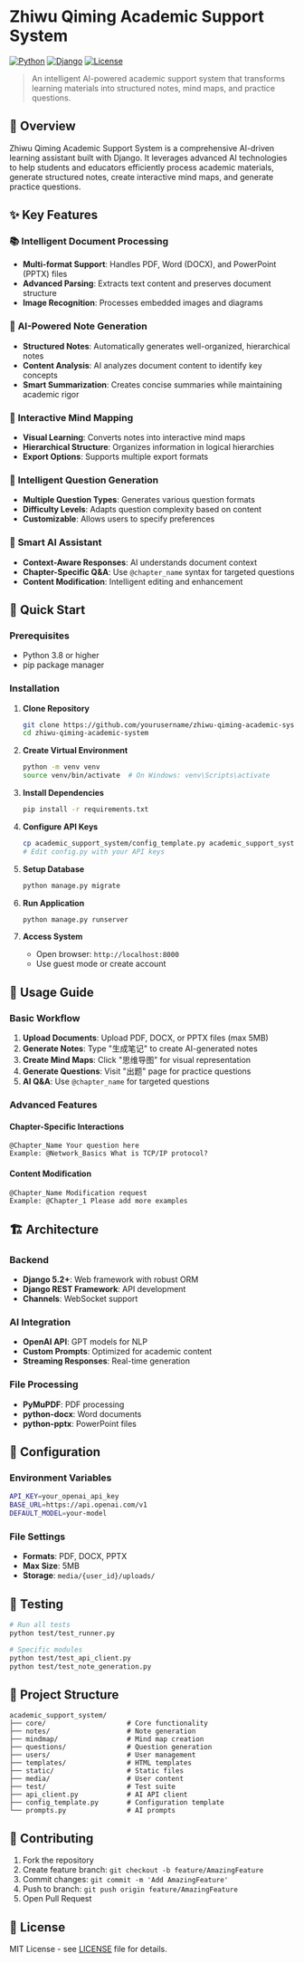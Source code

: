 # Zhiwu Qiming Academic Support System

[![Python](https://img.shields.io/badge/Python-3.8+-blue.svg)](https://www.python.org/downloads/)
[![Django](https://img.shields.io/badge/Django-5.2+-green.svg)](https://www.djangoproject.com/)
[![License](https://img.shields.io/badge/License-MIT-yellow.svg)](LICENSE)

> An intelligent AI-powered academic support system that transforms learning materials into structured notes, mind maps, and practice questions.

## 🌟 Overview

Zhiwu Qiming Academic Support System is a comprehensive AI-driven learning assistant built with Django. It leverages advanced AI technologies to help students and educators efficiently process academic materials, generate structured notes, create interactive mind maps, and generate practice questions.

## ✨ Key Features

### 📚 **Intelligent Document Processing**
- **Multi-format Support**: Handles PDF, Word (DOCX), and PowerPoint (PPTX) files
- **Advanced Parsing**: Extracts text content and preserves document structure
- **Image Recognition**: Processes embedded images and diagrams

### 🤖 **AI-Powered Note Generation**
- **Structured Notes**: Automatically generates well-organized, hierarchical notes
- **Content Analysis**: AI analyzes document content to identify key concepts
- **Smart Summarization**: Creates concise summaries while maintaining academic rigor

### 🧠 **Interactive Mind Mapping**
- **Visual Learning**: Converts notes into interactive mind maps
- **Hierarchical Structure**: Organizes information in logical hierarchies
- **Export Options**: Supports multiple export formats

### 📝 **Intelligent Question Generation**
- **Multiple Question Types**: Generates various question formats
- **Difficulty Levels**: Adapts question complexity based on content
- **Customizable**: Allows users to specify preferences

### 💬 **Smart AI Assistant**
- **Context-Aware Responses**: AI understands document context
- **Chapter-Specific Q&A**: Use `@chapter_name` syntax for targeted questions
- **Content Modification**: Intelligent editing and enhancement

## 🚀 Quick Start

### **Prerequisites**
- Python 3.8 or higher
- pip package manager

### **Installation**

1. **Clone Repository**
   ```bash
   git clone https://github.com/yourusername/zhiwu-qiming-academic-system.git
   cd zhiwu-qiming-academic-system
   ```

2. **Create Virtual Environment**
   ```bash
   python -m venv venv
   source venv/bin/activate  # On Windows: venv\Scripts\activate
   ```

3. **Install Dependencies**
   ```bash
   pip install -r requirements.txt
   ```

4. **Configure API Keys**
   ```bash
   cp academic_support_system/config_template.py academic_support_system/config.py
   # Edit config.py with your API keys
   ```

5. **Setup Database**
   ```bash
   python manage.py migrate
   ```

6. **Run Application**
   ```bash
   python manage.py runserver
   ```

7. **Access System**
   - Open browser: `http://localhost:8000`
   - Use guest mode or create account

## 📖 Usage Guide

### **Basic Workflow**

1. **Upload Documents**: Upload PDF, DOCX, or PPTX files (max 5MB)
2. **Generate Notes**: Type "生成笔记" to create AI-generated notes
3. **Create Mind Maps**: Click "思维导图" for visual representation
4. **Generate Questions**: Visit "出题" page for practice questions
5. **AI Q&A**: Use `@chapter_name` for targeted questions

### **Advanced Features**

#### **Chapter-Specific Interactions**
```
@Chapter_Name Your question here
Example: @Network_Basics What is TCP/IP protocol?
```

#### **Content Modification**
```
@Chapter_Name Modification request
Example: @Chapter_1 Please add more examples
```

## 🏗️ Architecture

### **Backend**
- **Django 5.2+**: Web framework with robust ORM
- **Django REST Framework**: API development
- **Channels**: WebSocket support

### **AI Integration**
- **OpenAI API**: GPT models for NLP
- **Custom Prompts**: Optimized for academic content
- **Streaming Responses**: Real-time generation

### **File Processing**
- **PyMuPDF**: PDF processing
- **python-docx**: Word documents
- **python-pptx**: PowerPoint files

## 🔧 Configuration

### **Environment Variables**
```bash
API_KEY=your_openai_api_key
BASE_URL=https://api.openai.com/v1
DEFAULT_MODEL=your-model
```

### **File Settings**
- **Formats**: PDF, DOCX, PPTX
- **Max Size**: 5MB
- **Storage**: `media/{user_id}/uploads/`

## 🧪 Testing

```bash
# Run all tests
python test/test_runner.py

# Specific modules
python test/test_api_client.py
python test/test_note_generation.py
```

## 📁 Project Structure

```
academic_support_system/
├── core/                    # Core functionality
├── notes/                   # Note generation
├── mindmap/                 # Mind map creation
├── questions/               # Question generation
├── users/                   # User management
├── templates/               # HTML templates
├── static/                  # Static files
├── media/                   # User content
├── test/                    # Test suite
├── api_client.py            # AI API client
├── config_template.py       # Configuration template
└── prompts.py               # AI prompts
```

## 🤝 Contributing

1. Fork the repository
2. Create feature branch: `git checkout -b feature/AmazingFeature`
3. Commit changes: `git commit -m 'Add AmazingFeature'`
4. Push to branch: `git push origin feature/AmazingFeature`
5. Open Pull Request

## 📄 License

MIT License - see [LICENSE](LICENSE) file for details.

